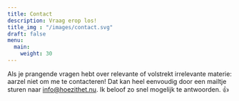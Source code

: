 ```yaml
---
title: Contact
description: Vraag erop los!
title_img : "/images/contact.svg"
draft: false
menu:
  main:
    weight: 30
---
```


Als je prangende vragen hebt over relevante of volstrekt irrelevante materie:
aarzel niet om me te contacteren! Dat kan heel eenvoudig door een mailtje sturen naar
[info@hoezithet.nu](mailto:info@hoezithet.nu). Ik beloof zo snel mogelijk te
antwoorden. :thumbsup: 
